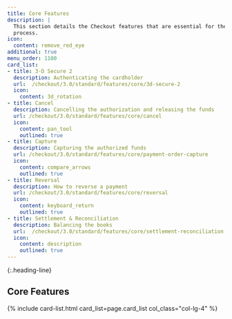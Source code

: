 ```yaml
---
title: Core Features
description: |
  This section details the Checkout features that are essential for the payment
  process.
icon:
  content: remove_red_eye
additional: true
menu_order: 1100
card_list:
- title: 3-D Secure 2
  description: Authenticating the cardholder
  url:  /checkout/3.0/standard/features/core/3d-secure-2
  icon:
    content: 3d_rotation
- title: Cancel
  description: Cancelling the authorization and releasing the funds
  url: /checkout/3.0/standard/features/core/cancel
  icon:
    content: pan_tool
    outlined: true
- title: Capture
  description: Capturing the authorized funds
  url: /checkout/3.0/standard/features/core/payment-order-capture
  icon:
    content: compare_arrows
    outlined: true
- title: Reversal
  description: How to reverse a payment
  url: /checkout/3.0/standard/features/core/reversal
  icon:
    content: keyboard_return
    outlined: true
- title: Settlement & Reconciliation
  description: Balancing the books
  url:  /checkout/3.0/standard/features/core/settlement-reconciliation
  icon:
    content: description
    outlined: true
---
```


{:.heading-line}

## Core Features

{% include card-list.html card_list=page.card_list
    col_class="col-lg-4" %}
